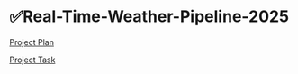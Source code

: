 # ✅Real-Time-Weather-Pipeline-2025

[Project Plan](Project%20Plan%2024cc89a3b3b88005ad72e0a2fb96e50a.csv)

[Project Task](Project%20Task%2024cc89a3b3b88091b4ddfb49162b0f7d.csv)